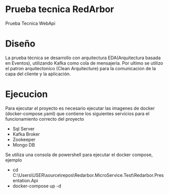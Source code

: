 # Prueba tecnica RedArbor
Prueba Tecnica WebApi

# Diseño
La prueba técnica se desarrollo con arquitectura EDA(Arquitectura basada en Eventos), utilizando Kafka como cola de mensajería.
Por ultimo se utilizo el patron arquitectonico (Clean Arquitecture) para la comunicacion de la capa del cliente y la aplicación.

# Ejecucion
Para ejecutar el proyecto es necesario ejecutar las imagenes de docker (docker-compose.yaml) que contiene los siguientes servicios para el funcionamiento correcto del proyecto

* Sql Server 
* Kafka Broker
* Zookeeper
* Mongo DB

Se utiliza una consola de powershell para ejecutar el docker compose, ejemplo
* cd C:\Users\USER\source\repos\Redarbor.MicroService.Test\Redarbor.Presentation.Api
* docker-compose up -d
